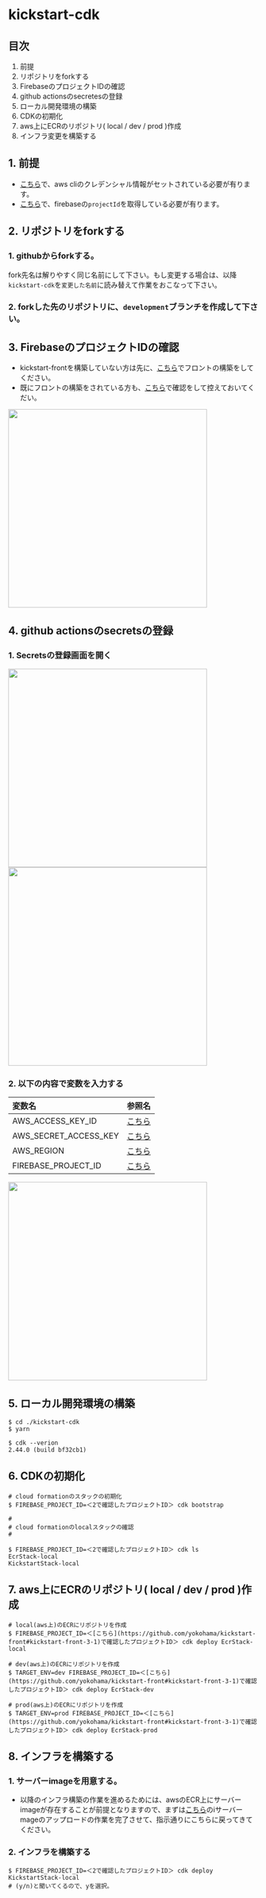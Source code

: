 # kickstart-cdk

## 目次
1. 前提
2. リポジトリをforkする
3. FirebaseのプロジェクトIDの確認
4. github actionsのsecretesの登録
5. ローカル開発環境の構築
6. CDKの初期化
7. aws上にECRのリポジトリ( local / dev / prod )作成
8. インフラ変更を構築する

## 1. 前提
- [こちら](https://github.com/yokohama/kickstart#kickstart-1)で、aws cliのクレデンシャル情報がセットされている必要が有ります。
- [こちら](https://github.com/yokohama/kickstart-front#kickstart-front-3-1)で、firebaseの`projectId`を取得している必要が有ります。

## 2. リポジトリをforkする
### 1. githubからforkする。
fork先名は解りやすく同じ名前にして下さい。もし変更する場合は、以降`kickstart-cdk`を`変更した名前`に読み替えて作業をおこなって下さい。

### 2. forkした先のリポジトリに、`development`ブランチを作成して下さい。

## 3. FirebaseのプロジェクトIDの確認
- kickstart-frontを構築していない方は先に、[こちら](https://github.com/yokohama/kickstart-front)でフロントの構築をしてください。
- 既にフロントの構築をされている方も、[こちら](https://github.com/yokohama/kickstart-front/blob/development/README.md#kickstart-front-3-1)で確認をして控えておいてくだい。

<img src="https://user-images.githubusercontent.com/1023421/193443389-b613c4b2-2148-4210-8c4b-f6515a4222b3.png" width="400">

## 4. github actionsのsecretsの登録

### 1. Secretsの登録画面を開く
<img src="https://user-images.githubusercontent.com/1023421/193443783-c0d0a453-1b85-4d82-b30a-6068658a21d7.png" width="400">

<img src="https://user-images.githubusercontent.com/1023421/193443820-4288a0f3-10ed-4bfa-824e-e80916ff38a8.png" width="400">

### 2. 以下の内容で変数を入力する
| 変数名 | 参照名 |
| :--- | :--- |
| AWS_ACCESS_KEY_ID | [こちら](https://github.com/yokohama/kickstart/blob/main/README.md#kickstart-1-11) |
| AWS_SECRET_ACCESS_KEY | [こちら](https://github.com/yokohama/kickstart/blob/main/README.md#kickstart-1-11) |
| AWS_REGION | [こちら](https://github.com/yokohama/kickstart/blob/main/README.md#kickstart-1-11) |
| FIREBASE_PROJECT_ID | [こちら](https://github.com/yokohama/kickstart-front/blob/development/README.md#kickstart-front-3-1) |

<img src="https://user-images.githubusercontent.com/1023421/193444810-92fcf0af-ae76-48bd-a408-b4019db6d1b9.png" width="400">

## 5. ローカル開発環境の構築
```
$ cd ./kickstart-cdk
$ yarn

$ cdk --verion
2.44.0 (build bf32cb1)
```

## 6. CDKの初期化
```
# cloud formationのスタックの初期化
$ FIREBASE_PROJECT_ID=＜2で確認したプロジェクトID＞ cdk bootstrap

#
# cloud formationのlocalスタックの確認
#

$ FIREBASE_PROJECT_ID=＜2で確認したプロジェクトID＞ cdk ls
EcrStack-local
KickstartStack-local
```

## 7. aws上にECRのリポジトリ( local / dev / prod )作成
```
# local(aws上)のECRにリポジトリを作成
$ FIREBASE_PROJECT_ID=＜[こちら](https://github.com/yokohama/kickstart-front#kickstart-front-3-1)で確認したプロジェクトID＞ cdk deploy EcrStack-local

# dev(aws上)のECRにリポジトリを作成
$ TARGET_ENV=dev FIREBASE_PROJECT_ID=＜[こちら](https://github.com/yokohama/kickstart-front#kickstart-front-3-1)で確認したプロジェクトID＞ cdk deploy EcrStack-dev

# prod(aws上)のECRにリポジトリを作成
$ TARGET_ENV=prod FIREBASE_PROJECT_ID=＜[こちら](https://github.com/yokohama/kickstart-front#kickstart-front-3-1)で確認したプロジェクトID＞ cdk deploy EcrStack-prod

```

<a id='kickstart-cdk-8' />

## 8. インフラを構築する
### 1. サーバーimageを用意する。
- 以降のインフラ構築の作業を進めるためには、awsのECR上にサーバーimageが存在することが前提となりますので、まずは[こちら](https://github.com/yokohama/kickstart-server)のiサーバーmageのアップロードの作業を完了させて、指示通りにこちらに戻ってきてください。

<a id='kickstart-cdk-8-2' />

### 2. インフラを構築する
```
$ FIREBASE_PROJECT_ID=＜2で確認したプロジェクトID＞ cdk deploy KickstartStack-local
# (y/n)と聞いてくるので、yを選択。
```
